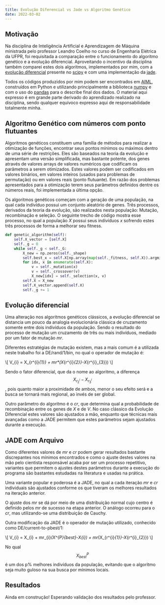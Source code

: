 ```yaml
---
title: Evolução Diferencial vs Jade vs Algoritmo Genético
date: 2022-03-02
---
```


## Motivação

Na disciplina de Inteligência Artificial e Aprendizagem de Máquina ministrada pelo professor Leandro Coelho no curso de Engenharia Elétrica da UFPR, foi requisitada a comparação entre o funcionamento do algoritmo genético e a evolução diferencial. Aproveitando o incentivo da disciplina também comparei estes dois algoritmos, implementados por mim, com a [evolução diferencial](https://link.springer.com/article/10.1023/A:1008202821328) presente no [scipy](https://docs.scipy.org/doc/scipy/reference/generated/scipy.optimize.differential_evolution.html) e com uma implementação da [jade](https://ieeexplore.ieee.org/document/5208221).

Todos os códigos produzidos por mim podem ser encontrados em [AIML](https://github.com/CaioMizerkowski/AIML), construídos em Python e utilizando principalmente a biblioteca [numpy](https://numpy.org/) e com o uso do [pandas](https://pandas.pydata.org/) para o describe final dos dados. O material aqui expresso é em grande parte derivado do aprendizado realizado na disciplina, sendo qualquer equívoco expresso aqui de responsabilidade totalmente minha.

## Algoritmo Genético com números com ponto flutuantes

Algoritmos genéticos constituem uma família de métodos para realizar a otimização de funções, encontrar seus pontos mínimos ou máximos dentro de uma série de restrições. Eles são baseados na teoria da evolução e apresentam uma versão simplificada, mas bastante potente, dos genes através de valores arrays de valores numéricos que codificam os parâmetros a serem otimizados. Estes valores podem ser codificados em valores binários, em valores inteiros (usados para problemas de permutação) ou em valores reais (ponto flutuante). Em razão dos problemas apresentados para a otimização terem seus parâmetros definidos dentre os números reais, foi implementada a última opção.

Os algoritmos genéticos começam com a geração de uma população, na qual cada indivíduo possui um conjunto aleatório de genes. Três processos, derivados da teoria da evolução, são realizados nesta população: Mutação, recombinação e seleção. O seguinte trecho de código mostra esse processo, no qual a população *X* possui seus indivíduos _x_ sofrendo estes três processos de forma a melhorar seu fitness.

```python
def genetic_algorithm(self):
    self.X_vector = [self.X]
    self._g = 0
    while self._g < self._G:
        X_new = np.zeros(self._shape)
        self.best_x = self.X[np.array(map(self._fitness, self.X)).argmin()]
        for idx, x in enumerate(self.X):
            v = self._mutation(x)
            v = self._crossover(v)
            X_new[idx] = self._selection(x, v)
        self.X = X_new
        self.X_vector.append(self.X)
        self._g += 1
```

## Evolução diferencial

Uma alteração nos algoritmos genéticos clássicos, a evolução diferencial se distancia um pouco da analogia evolucionária clássica de cruzamento somente entre dois indivíduos da população. Sendo o resultado do processo de mutação um cruzamento de três ou mais indivíduos, mediado por um fator de mutação _mr_.

Diferentes estratégias de mutação existem, mas a mais comum é a utilizada neste trabalho foi a DE/rand/1/bin, no qual o operador de mutação é:

\\[ V_{i} = X_{r^{i}_{1}} + mr*(X_{r^{i}_{2}}-X_{r^{i}_{3}}) \\]

Sendo o fator diferencial, que da o nome ao algoritmo, a diferença $$X_{r^{i}_{2}}-X_{r^{i}_{3}}$$, pois quanto maior a proximidade de ambos, menor o seu efeito será e a busca se tornará mais regional, ao invés de ser global.

Outro parâmetro do algoritmo é o _cr_, que determina qual a probabilidade de recombinação entre os genes de *X* e de *V*. No caso clássico da Evolução Diferencial estes valores são ajustados a mão, enquanto que técnicas mais avançadas como a JADE permitem que estes parâmetros sejam ajustados durante a execução.

 
## JADE com Arquivo
 
Como diferentes valores de _mr_ e _cr_ podem gerar resultados bastante discrepantes nos mínimos encontrados e como o ajuste destes valores na mão pelo cientista responsável acaba por ser um processo repetitivo, variantes que permitem o ajustes destes parâmetros durante a execução do programa são bastantes estudadas na literatura e usadas na prática.
 
Uma variante popular e poderosa é a JADE, no qual a cada iteração _mr_ e _cr_ individuais são ajustados conforme os que tiveram os melhores resultados na iteração anterior.
 
O ajuste dos _mr_ se dá por meio de uma distribuição normal cujo centro é definido pelos _mr_ de sucesso na etapa anterior. O análogo ocorreu para o _cr_, mas utilizando-se uma distribuição de Cauchy.
 
Outra modificação da JADE é o operador de mutação utilizado, conhecido como DE/current-to-pbest/1:
 
\\[ V_{i} = X_{i} + mr_{i}*(X^{P}_{best}-X_{i}) + mr*(X_{r^{i}_{1}}-X_{r^{i}_{2}}) \\]
 
No qual $$X^{P}_{best}$$ é um dos p% melhores indivíduos da população, evitando que o algoritmo seja muito guloso na sua busca por mínimos locais.
 
## Resultados
 
Ainda em construção! Esperando validação dos resultados pelo professor.
